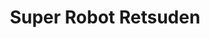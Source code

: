 --- 
title: "Super Robot Retsuden"
publishdate: "2019-3-7T16:48:46+02:00"
src: "https://365manga.net/manga/super-robot-retsuden"
image: "https://data.365manga.net/images/thumbnails/24788-super-robot-retsuden.jpg"
description: ""
---